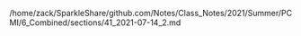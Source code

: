 /home/zack/SparkleShare/github.com/Notes/Class_Notes/2021/Summer/PCMI/6_Combined/sections/41_2021-07-14_2.md